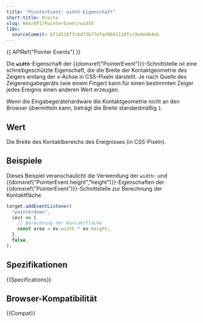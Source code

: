 ```yaml
---
title: "PointerEvent: width-Eigenschaft"
short-title: Breite
slug: Web/API/PointerEvent/width
l10n:
  sourceCommit: b71d118ffc6d72b77efad9661110fcc9ede464eb
---
```


{{ APIRef("Pointer Events") }}

Die **`width`**-Eigenschaft der {{domxref("PointerEvent")}}-Schnittstelle ist eine schreibgeschützte Eigenschaft, die die Breite der Kontaktgeometrie des Zeigers entlang der x-Achse in CSS-Pixeln darstellt. Je nach Quelle des Zeigereingabegeräts (wie einem Finger) kann für einen bestimmten Zeiger jedes Ereignis einen anderen Wert erzeugen.

Wenn die Eingabegerätehardware die Kontaktgeometrie nicht an den Browser übermitteln kann, beträgt die Breite standardmäßig `1`.

## Wert

Die Breite des Kontaktbereichs des Ereignisses (in CSS-Pixeln).

## Beispiele

Dieses Beispiel veranschaulicht die Verwendung der `width`- und {{domxref("PointerEvent.height","height")}}-Eigenschaften der {{domxref("PointerEvent")}}-Schnittstelle zur Berechnung der Kontaktfläche.

```js
target.addEventListener(
  "pointerdown",
  (ev) => {
    // Berechnung der Kontaktfläche
    const area = ev.width * ev.height;
  },
  false,
);
```

## Spezifikationen

{{Specifications}}

## Browser-Kompatibilität

{{Compat}}

